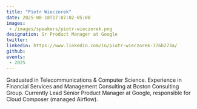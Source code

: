 ```yaml
---
title: "Piotr Wieczorek"
date: 2025-08-18T17:07:02-05:00
images: 
 - /images/speakers/piotr-wieczorek.png
designation: Sr Product Manager at Google
twitter: 
linkedin: https://www.linkedin.com/in/piotr-wieczorek-376b273a/
github: 
events:
 - 2025
---
```


Graduated in Telecommunications & Computer Science. Experience in Financial Services and Management Consulting at Boston Consulting Group. Currently Lead Senior Product Manager at Google, responsible for Cloud Composer (managed Airflow).

